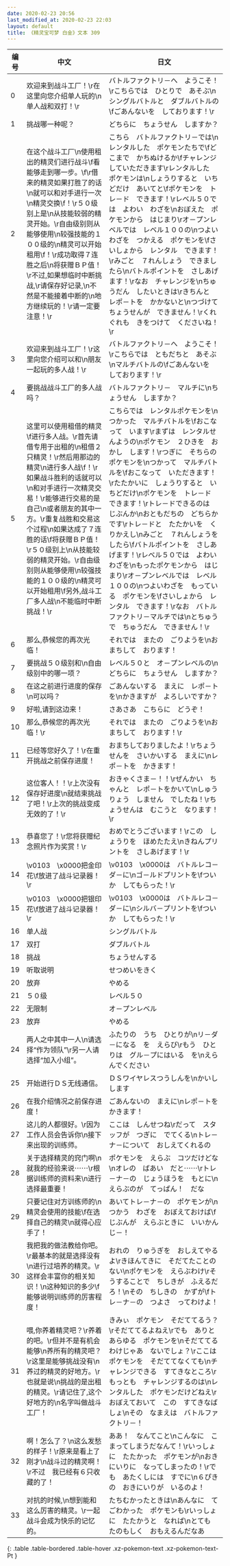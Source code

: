 ```yaml
---
date: 2020-02-23 20:56
last_modified_at: 2020-02-23 22:03
layout: default
title: 《精灵宝可梦 白金》文本 309
---
```

| 编号 | 中文 | 日文 |
| ---- | ---- | ---- |
| 0 | 欢迎来到战斗工厂！\r在这里向您介绍单人玩的\n单人战和双打！\r | バトルファクトリ－へ　ようこそ！\rこちらでは　ひとりで　あそぶ\nシングルバトルと　ダブルバトルの\fごあんないを　しております！\r |
| 1 | 挑战哪一种呢？ | どちらに　ちょうせん　しますか？ |
| 2 | 在这个战斗工厂\n使用租出的精灵们进行战斗\f看能够走到哪一步。\f\r借来的精灵如果打胜了的话\n就可以和对手进行一次\n精灵交换\f！\r５０级别上是\n从技能较弱的精灵开始。\r自由级别则从能够使用\n较强技能的１００级的\n精灵可以开始租用\f！\r成功取得７连胜之后\n将获赠ＢＰ值！\r不过,如果想临时中断挑战,\r请保存好记录,\n不然是不能接着中断的\n地方继续玩的！\r请一定要注意！\r | こちら　バトルファクトリ－では\nレンタルした　ポケモンたちで\fどこまで　かちぬけるか\fチャレンジ　していただきます\rレンタルした　ポケモンは\nしょうりすると　いちどだけ　あいてと\fポケモンを　トレ－ド　できます！\rレベル５０では　よわい　わざを\nおぼえた　ポケモンから　はじまり\rオ－プンレベルでは　レベル１００の\nつよい　わざを　つかえる　ポケモンを\fさいしょから　レンタル　できます！\rみごと　７れんしょう　できましたら\nバトルポイントを　さしあげます！\rなお　チャレンジを\nちゅうだん　したいときは\rきちんと　レポ－トを　かかないと\nつづけて　ちょうせんが　できません！\rくれぐれも　きをつけて　くださいね！\r |
| 3 | 欢迎来到战斗工厂！\r这里向您介绍可以和\n朋友一起玩的多人战！\r | バトルファクトリ－へ　ようこそ！\rこちらでは　ともだちと　あそぶ\nマルチバトルの\fごあんないを　しております！\r |
| 4 | 要挑战战斗工厂的多人战吗？ | バトルファクトリ－　マルチに\nちょうせん　しますか？ |
| 5 | 这里可以使用租借的精灵\f进行多人战。\r首先请借专用于出租的\n租借２只精灵！\r然后用那边的精灵\n进行多人战\f！\r如果战斗胜利的话就可以\n和对手进行一次精灵交易！\r能够进行交易的是自己\n或者朋友的其中一方。\r重复战胜和交易这个过程\n如果达成了７连胜的话\f将获赠ＢＰ值！\r５０级别上\n从技能较弱的精灵开始。\r自由级别则从能够使用\n较强技能的１００级的\n精灵可以开始租用\f另外,战斗工厂多人战\n不能临时中断挑战！\r | こちらでは　レンタルポケモンを\nつかった　マルチバトルを\fおこなって　います\rまずは　レンタルせんようの\nポケモン　２ひきを　おかし　します！\rつぎに　そちらの　ポケモンを\nつかって　マルチバトルを\fおこなって　いただきます！\rたたかいに　しょうりすると　いちどだけ\nポケモンを　トレ－ド　できます！\rトレ－ドできるのは　じぶんか\nおともだちの　どちらかです\rトレ－ドと　たたかいを　くりかえし\nみごと　７れんしょうを　したら\fバトルポイントを　さしあげます！\rレベル５０では　よわいわざを\nもったポケモンから　はじまり\rオ－プンレベルでは　レベル１００の\nつよいわざを　もっている　ポケモンを\fさいしょから　レンタル　できます！\rなお　バトルファクトリ－マルチでは\nとちゅうで　ちゅうだん　できません！\r |
| 6 | 那么,恭候您的再次光临！ | それでは　またの　ごりようを\nおまちして　おります！ |
| 7 | 要挑战５０级别和\n自由级别中的哪一项？ | レベル５０と　オ－プンレベルの\nどちらに　ちょうせん　しますか？ |
| 8 | 在这之前进行进度的保存\n可以吗？ | ごあんないする　まえに　レポ－トを\nかきますが　よろしいですか？ |
| 9 | 好啦,请到这边来！ | さあさあ　こちらに　どうぞ！ |
| 10 | 那么,恭候您的再次光临！\r | それでは　またの　ごりようを\nおまちして　おります！\r |
| 11 | 已经等您好久了！\r在重开挑战之前保存进度！ | おまちしておりましたよ！\rちょうせんを　さいかいする　まえに\nレポ－トを　かきます！ |
| 12 | 这位客人！！\r上次没有保存好进度\n就结束挑战了吧！\r上次的挑战变成无效的了！\r | おきゃくさま－！！\rぜんかい　ちゃんと　レポ－トをかいて\nしゅうりょう　しません　でしたね！\rちょうせんは　むこうと　なります！\r |
| 13 | 恭喜您了！\r您将获赠纪念照片作为奖赏！\r | おめでとうございます！\rこの　しょうりを　ほめたたえ\nきねんプリントを　さしあげます！\r |
| 14 | \v0103　\x0000把金印花\f放进了战斗记录器！\r | \v0103　\x0000は　バトルレコ－ダ－に\nゴ－ルドプリントを\fついか　してもらった！\r |
| 15 | \v0103　\x0000把银印花\f放进了战斗记录器！\r | \v0103　\x0000は　バトルレコ－ダ－に\nシルバ－プリントを\fついか　してもらった！\r |
| 16 | 单人战 | シングルバトル |
| 17 | 双打 | ダブルバトル |
| 18 | 挑战 | ちょうせんする |
| 19 | 听取说明 | せつめいをきく |
| 20 | 放弃 | やめる |
| 21 | ５０级 | レベル５０ |
| 22 | 无限制 | オ－プンレベル |
| 23 | 放弃 | やめる |
| 24 | 两人之中其中一人\n请选择“作为领队”\r另一人请选择“加入小组”。 | ふたりの　うち　ひとりが\nリ－ダ－になる　を　えらび\rもう　ひとりは　グル－プにはいる　を\nえらんでください |
| 25 | 开始进行ＤＳ无线通信。 | ＤＳワイヤレスつうしんを\nかいし　します |
| 26 | 在我介绍情况之前保存进度！ | ごあんないの　まえに\nレポ－トを　かきます！ |
| 27 | 这儿的人都很好。\r因为工作人员会告诉你\n接下来出现的训练师。 | ここは　しんせつね\rだって　スタッフが　つぎに　でてくる\nトレ－ナ－について　おしえてくれるの |
| 28 | 关于选择精灵的窍门啊\n就我的经验来说⋯⋯\r根据训练师的资料来\n进行选择最重要！　 | ポケモンを　えらぶ　コツだけどな\nオレの　ばあい　だと⋯⋯\rトレ－ナ－の　じょうほうを　もとに\nえらぶのが　てっぱん！　だな |
| 29 | 只要记住对方训练师的\n精灵会使用的技能\f在选择自己的精灵\n就得心应手了！ | あいてトレ－ナ－の　ポケモンが\nつかう　わざを　おぼえておけば\fじぶんが　えらぶときに　いいかんじ－！ |
| 30 | 我把我的做法教给你吧。\r最基本的就是选择没有\n进行过培养的精灵。\r这样会丰富你的相关知识！\n这种知识的多少\f能够说明训练师的厉害程度！ | おれの　りゅうぎを　おしえてやるよ\rきほんてきに　そだてたことのない\nポケモンを　えらぶわけ\rそうすることで　ちしきが　ふえるだろ！\nその　ちしきの　かずが\fトレ－ナ－の　つよさ　ってわけよ！ |
| 31 | 喂,你养着精灵吧？\r养着的吧。\r但并不是有机会能够\n养所有的精灵吧？\r这里是能够挑战没有\n养过的精灵的好地方。\r也就是说\n挑战的是出租的精灵。\r请记住了,这个好地方的\n名字叫做战斗工厂！ | きみぃ　ポケモン　そだててるう？\rそだててるよねえ\rでも　ありとあらゆる　ポケモンを\nそだててるわけじゃあ　ないでしょ？\rここは　ポケモンを　そだててなくても\nチャレンジできる　すてきなところ\rもっとも　チャレンジするのは\nレンタルした　ポケモンだけどねえ\rおぼえておいて　この　すてきなばしょ\nその　なまえは　バトルファクトリ－！ |
| 32 | 啊！怎么了？\n这么发愁的样子！\r原来是看上了刚才\n战斗过的精灵啊！\r不过　我已经有６只收藏的了！ | ああ！　なんてこと\nこんなに　こまってしまうだなんて！\rいっしょに　たたかった　ポケモンが\nおきにいりに　なってしまったの！\rでも　あたくしには　すでに\n６ぴきの　おきにいりが　いるのよ！ |
| 33 | 对抗的时候,\n想到能和这么厉害的精灵。\r一起战斗会成为快乐的记忆的。 | たちむかったときは\nあんなに　てごわかった　ポケモンも\rいっしょに　たたかうと　なれば\nとても　たのもしく　おもえるんだなあ |
{: .table .table-bordered .table-hover .xz-pokemon-text .xz-pokemon-text-Pt }